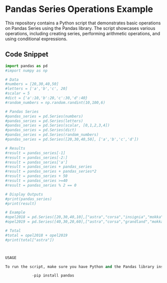 # Pandas Series Operations Example

This repository contains a Python script that demonstrates basic operations on Pandas Series using the Pandas library. The script showcases various operations, including creating series, performing arithmetic operations, and using conditional expressions.

## Code Snippet

```python
import pandas as pd 
#import numpy as np

# Data
#numbers = [20,30,40,50]
#letters = ['a','b','c', 20]
#scalar = 5
#dict = {'a':10,'b':20,'c':30,'d':40}
#random_numbers = np.random.randint(10,100,6)

# Pandas Series
#pandas_series = pd.Series(numbers)
#pandas_series = pd.Series(letters)
#pandas_series = pd.Series(scalar, [0,1,2,3,4])
#pandas_series = pd.Series(dict)
#pandas_series = pd.Series(random_numbers)
#pandas_series = pd.Series([20,30,40,50], ['a','b','c','d'])

# Results
#result = pandas_series[-1]
#result = pandas_series[-2:]
#result = pandas_series['a']
#result = pandas_series + pandas_series
#result = pandas_series + pandas_series*2
#result = pandas_series + 50
#result = pandas_series >=40
#result = pandas_series % 2 == 0

# Display Outputs
#print(pandas_series)
#print(result)

# Example
#opel2018 = pd.Series([20,30,40,10],["astra","corsa","insignia","mokka"])
#opel2019 = pd.Series([40,30,20,60],["astra","corsa","grandland","mokka"])

# Total
#total = opel2018 + opel2019
#print(total["astra"])



USAGE

To run the script, make sure you have Python and the Pandas library installed. You can install Pandas using the following command:

            -pip install pandas
